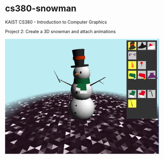 # cs380-snowman
KAIST CS380 - Introduction to Computer Graphics

Project 2: Create a 3D snowman and attach animations

![figure](hw2_figure_exec.PNG)
